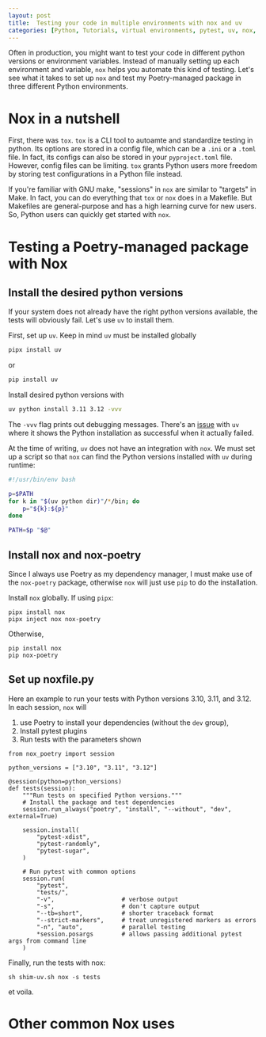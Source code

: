 ```yaml
---
layout: post
title:  Testing your code in multiple environments with nox and uv
categories: [Python, Tutorials, virtual environments, pytest, uv, nox, peotry]
---
```

Often in production, you might want to test your code in different python versions or environment variables. Instead of manually setting up each environment and variable, `nox` helps you automate this kind of testing. Let's see what it takes to set up `nox` and test my Poetry-managed package in three different Python environments.

# Nox in a nutshell
First, there was `tox`. `tox` is a CLI tool to autoamte and standardize testing in python. Its options are stored in a config file, which can be a `.ini` or a `.toml` file. In fact, its configs can also be stored in your `pyproject.toml` file. However, config files can be limiting. `tox` grants Python users more freedom by storing test configurations in a Python file instead.

If you're familiar with GNU make, "sessions" in `nox` are similar to "targets" in Make. In fact, you can do everything that `tox` or `nox` does in a Makefile. But Makefiles are general-purpose and has a high learning curve for new users. So, Python users can quickly get started with `nox`.


# Testing a Poetry-managed package with Nox
## Install the desired python versions
If your system does not already have the right python versions available, the tests will obviously fail. Let's use `uv` to install them.

First, set up `uv`. Keep in mind `uv` must be installed globally
```sh
pipx install uv
```
or
```sh
pip install uv
```
Install desired python versions with
```sh
uv python install 3.11 3.12 -vvv
```

The `-vvv` flag prints out debugging messages. There's an [issue](https://github.com/astral-sh/uv/issues/8812) with `uv` where it shows the Python installation as successful when it actually failed.

At the time of writing, `uv` does not have an integration with `nox`. We must set up a script so that `nox` can find the Python versions installed with `uv` during runtime:
```sh
#!/usr/bin/env bash

p=$PATH
for k in "$(uv python dir)"/*/bin; do
    p="${k}:${p}"
done

PATH=$p "$@"
```


## Install nox and nox-poetry
Since I always use Poetry as my dependency manager, I must make use of the `nox-poetry` package, otherwise `nox` will just use `pip` to do the installation.

Install `nox` globally. If using `pipx`:
```
pipx install nox
pipx inject nox nox-poetry
```
Otherwise,
```
pip install nox
pip nox-poetry
```


## Set up noxfile.py
Here an example to run your tests with Python versions 3.10, 3.11, and 3.12. In each session, `nox` will 
1. use Poetry to install your dependencies (without the `dev` group), 
2. Install pytest plugins
3. Run tests with the parameters shown

```
from nox_poetry import session

python_versions = ["3.10", "3.11", "3.12"]

@session(python=python_versions)
def tests(session):
    """Run tests on specified Python versions."""
    # Install the package and test dependencies
    session.run_always("poetry", "install", "--without", "dev", external=True)
    
    session.install(
        "pytest-xdist",
        "pytest-randomly",
        "pytest-sugar",
    )
    
    # Run pytest with common options
    session.run(
        "pytest",
        "tests/",
        "-v",                   # verbose output
        "-s",                   # don't capture output
        "--tb=short",           # shorter traceback format
        "--strict-markers",     # treat unregistered markers as errors
        "-n", "auto",           # parallel testing
        *session.posargs        # allows passing additional pytest args from command line
    )
```

Finally, run the tests with nox:
```
sh shim-uv.sh nox -s tests
```

et voila.

# Other common Nox uses